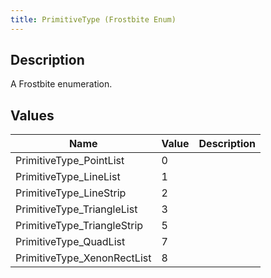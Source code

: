 ```yaml
---
title: PrimitiveType (Frostbite Enum)
---
```

## Description

A Frostbite enumeration.

## Values

| Name                         | Value | Description |
| ---------------------------- | ----- | ----------- |
| PrimitiveType\_PointList     | 0     |             |
| PrimitiveType\_LineList      | 1     |             |
| PrimitiveType\_LineStrip     | 2     |             |
| PrimitiveType\_TriangleList  | 3     |             |
| PrimitiveType\_TriangleStrip | 5     |             |
| PrimitiveType\_QuadList      | 7     |             |
| PrimitiveType\_XenonRectList | 8     |             |
